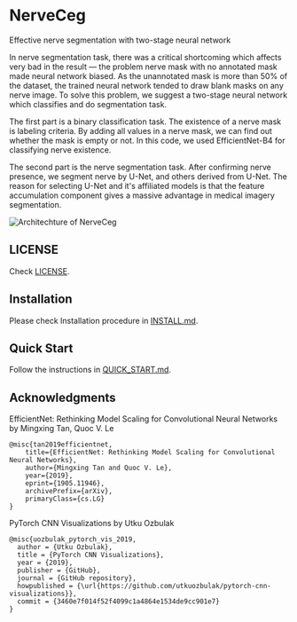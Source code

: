 # NerveCeg

Effective nerve segmentation with two-stage neural network

In nerve segmentation task, there was a critical shortcoming which affects very bad in the result — the problem nerve mask with no annotated mask made neural network biased. As the unannotated mask is more than 50% of the dataset, the trained neural network tended to draw blank masks on any nerve image. To solve this problem, we suggest a two-stage neural network which classifies and do segmentation task.

The first part is a binary classification task. The existence of a nerve mask is labeling criteria. By adding all values in a nerve mask, we can find out whether the mask is empty or not. In this code, we used EfficientNet-B4 for classifying nerve existence.

The second part is the nerve segmentation task. After confirming nerve presence, we segment nerve by U-Net, and others derived from U-Net. The reason for selecting U-Net and it's affiliated models is that the feature accumulation component gives a massive advantage in medical imagery segmentation.

![Architechture of NerveCeg](https://user-images.githubusercontent.com/40779417/73637539-e85d4500-46ab-11ea-9f6d-d7d16400c76d.png)

## LICENSE

Check [LICENSE](https://github.com/kim-younghan/NerveCeg/blob/master/LICENSE).

## Installation

Please check Installation procedure in [INSTALL.md](https://github.com/kim-younghan/NerveCeg/blob/master/INSTALL.md).

## Quick Start

Follow the instructions in [QUICK_START.md](https://github.com/kim-younghan/NerveCeg/blob/master/QUICK_START.md).

## Acknowledgments

EfficientNet: Rethinking Model Scaling for Convolutional Neural Networks by Mingxing Tan, Quoc V. Le

```plain
@misc{tan2019efficientnet,
    title={EfficientNet: Rethinking Model Scaling for Convolutional Neural Networks},
    author={Mingxing Tan and Quoc V. Le},
    year={2019},
    eprint={1905.11946},
    archivePrefix={arXiv},
    primaryClass={cs.LG}
}
```

PyTorch CNN Visualizations by Utku Ozbulak

```plain
@misc{uozbulak_pytorch_vis_2019,
  author = {Utku Ozbulak},
  title = {PyTorch CNN Visualizations},
  year = {2019},
  publisher = {GitHub},
  journal = {GitHub repository},
  howpublished = {\url{https://github.com/utkuozbulak/pytorch-cnn-visualizations}},
  commit = {3460e7f014f52f4099c1a4864e1534de9cc901e7}
}
```
